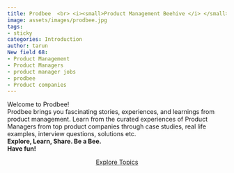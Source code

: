 ```yaml
---
title: Prodbee  <br> <i><small>Product Management Beehive </i> </small>
image: assets/images/prodbee.jpg
tags:
- sticky
categories: Introduction
author: tarun
New field 68:
- Product Management
- Product Managers
- product manager jobs
- prodbee
- Product companies
---
```


Welcome to Prodbee! <br>
Prodbee brings you fascinating stories, experiences, and learnings from product management. 
Learn from the curated experiences of Product Managers from top product companies through case studies, real life examples, interview questions, solutions etc. 
<br>
<b>Explore, Learn, Share. Be a Bee. <br>Have fun!</b>

<p style="text-align: center;"><a href="{{site.baseurl}}/categories.html" class="btn btn-dark">Explore Topics</a></p>
